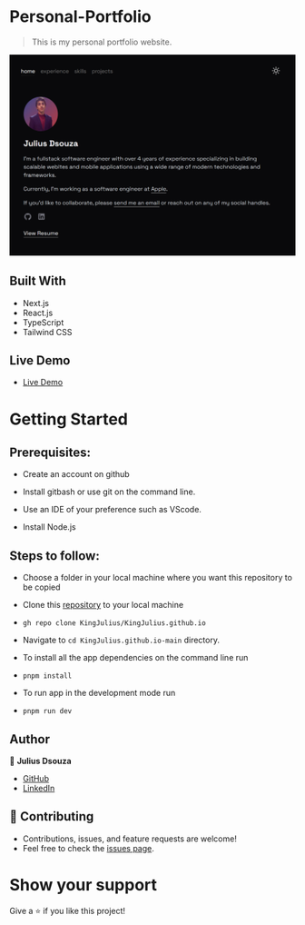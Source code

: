 # Personal-Portfolio
> This is my personal portfolio website.

![Portfolio](/public/home.png)

## Built With

- Next.js
- React.js
- TypeScript
- Tailwind CSS

## Live Demo

- [Live Demo](https://kingjulius.github.io/)


# Getting Started
## Prerequisites:


- Create an account on github

- Install gitbash or use git on the command line.

- Use an IDE of your preference such as VScode.

- Install Node.js

## Steps to follow:

- Choose a folder in your local machine where you want this repository to be copied

- Clone this [repository](https://github.com/KingJulius/KingJulius.github.io) to your local machine 
- ```
  gh repo clone KingJulius/KingJulius.github.io
  ```

- Navigate to `cd KingJulius.github.io-main`  directory.

- To install all the app dependencies on the command line run
- ```
  pnpm install
  ``` 
- To run app in the development mode run 
- ```
  pnpm run dev
  ```


## Author

:man: **Julius Dsouza**

- [GitHub](https://github.com/KingJulius)
- [LinkedIn](https://www.linkedin.com/in/julius-dsouza/)

## 🤝 Contributing
- Contributions, issues, and feature requests are welcome!
- Feel free to check the [issues page](https://github.com/KingJulius/KingJulius.github.io/issues).

# Show your support
Give a ⭐ if you like this project!

